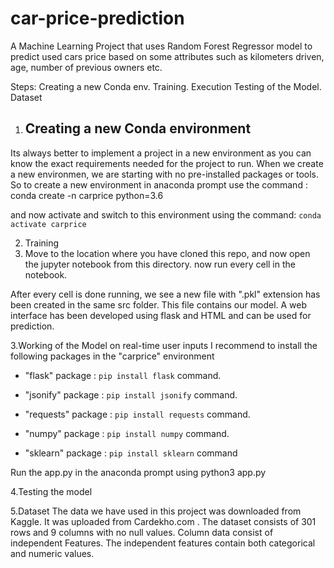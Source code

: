 # car-price-prediction
A Machine Learning Project that uses Random Forest Regressor model to predict used cars price based on some attributes such as kilometers driven, age, number of previous owners etc.

Steps:
Creating a new Conda env.
Training.
Execution
Testing of the Model.
Dataset

1. ## Creating a new Conda environment
Its always better to implement a project in a new environment as you can know the exact requirements needed for the project to run. When we create a new environmen, we are starting with no pre-installed packages or tools. So to create a new environment in anaconda prompt use the command : conda create -n carprice python=3.6

and now activate and switch to this environment using the command: `conda activate carprice`

2. Training
3. Move to the location where you have cloned this repo, and now open the jupyter notebook from this directory. now run every cell in the notebook.

After every cell is done running, we see a new file with ".pkl" extension has been created in the same src folder. This file contains our model. A web interface has been developed using flask and HTML and can be used for prediction.

3.Working of the Model on real-time user inputs
I recommend to install the following packages in the "carprice" environment

- "flask" package : `pip install flask` command.

- "jsonify" package : `pip install jsonify` command.

- "requests" package : `pip install requests` command.

- "numpy" package : `pip install numpy` command.

- "sklearn" package : `pip install sklearn` command

Run the app.py in the anaconda prompt using python3 app.py


4.Testing the model


5.Dataset
The data we have used in this project was downloaded from Kaggle. It was uploaded from Cardekho.com . The dataset consists of 301 rows and 9 columns with no null values. Column data consist of independent Features. The independent features contain both categorical and numeric values.

